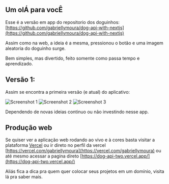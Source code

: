 ## Um olÁ para vocÊ
Esse é a versão em app do repositorio dos doguinhos: [https://github.com/gabriellymoura/dog-api-with-nextjs](https://github.com/gabriellymoura/dog-api-with-nextjs)

Assim como na web, a ideia é a mesma, pressionou o botão e uma imagem aleatoria do doguinho surge.

Bem simples, mas divertido, feito somente como passa tempo e aprendizado.


## Versão 1:
Assim se encontra a primeira versão (e atual) do aplicativo:

![Screenshot 1](./images/Screenshot_1) ![Screenshot 2](./images/Screenshot_2) ![Screenshot 3](./images/Screenshot_3)

Dependendo de novas ideias continuo ou não investindo nesse app.


## Produção web
Se quiser ver a aplicação web rodando ao vivo e à cores basta visitar a plataforma [Vercel](https://vercel.com) ou ir direto no perfil da vercel [https://vercel.com/gabriellymoura](https://vercel.com/gabriellymoura) ou até mesmo acessar a pagina direto [https://dog-api-two.vercel.app/](https://dog-api-two.vercel.app/)

Aliás fica a dica pra quem quer colocar seus projetos em um domínio, visita lá pra saber mais.